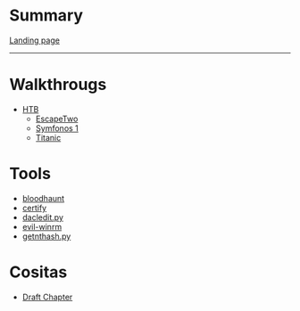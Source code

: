 # Summary

[Landing page](Landing%20Page.md) 

---

# Walkthrougs

- [HTB]()
	- [EscapeTwo](WriteUps/HTB/EscapeTwo.md) 
	- [Symfonos 1](WriteUps/HTB/Symfonos%201.md)
	- [Titanic](WriteUps/HTB/Titanic.md)

# Tools
- [bloodhaunt](Tools/bloodhaunt.md)
- [certify](Tools/certify.md)
- [dacledit.py](Tools/dacledit.py.md)
- [evil-winrm](Tools/evil-winrm.md)
- [getnthash.py](Tools/getnthash.py.md)
# Cositas
- [Draft Chapter]()


